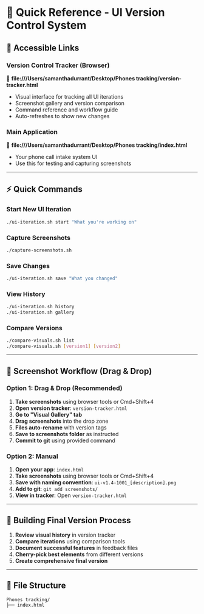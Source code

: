# 🎯 Quick Reference - UI Version Control System

## 📍 **Accessible Links**

### **Version Control Tracker (Browser)**
🔗 **file:///Users/samanthadurrant/Desktop/Phones tracking/version-tracker.html**
- Visual interface for tracking all UI iterations
- Screenshot gallery and version comparison
- Command reference and workflow guide
- Auto-refreshes to show new changes

### **Main Application** 
🔗 **file:///Users/samanthadurrant/Desktop/Phones tracking/index.html**
- Your phone call intake system UI
- Use this for testing and capturing screenshots

---

## ⚡ **Quick Commands**

### **Start New UI Iteration**
```bash
./ui-iteration.sh start "What you're working on"
```

### **Capture Screenshots**
```bash
./capture-screenshots.sh
```

### **Save Changes**
```bash
./ui-iteration.sh save "What you changed"
```

### **View History**
```bash
./ui-iteration.sh history
./ui-iteration.sh gallery
```

### **Compare Versions**
```bash
./compare-visuals.sh list
./compare-visuals.sh [version1] [version2]
```

---

## 📸 **Screenshot Workflow (Drag & Drop)**

### **Option 1: Drag & Drop (Recommended)**
1. **Take screenshots** using browser tools or Cmd+Shift+4  
2. **Open version tracker**: `version-tracker.html`
3. **Go to "Visual Gallery" tab**
4. **Drag screenshots** into the drop zone
5. **Files auto-rename** with version tags
6. **Save to screenshots folder** as instructed
7. **Commit to git** using provided command

### **Option 2: Manual**
1. **Open your app**: `index.html`
2. **Take screenshots** using browser tools or Cmd+Shift+4
3. **Save with naming convention**: `ui-v1.4-1001_[description].png`
4. **Add to git**: `git add screenshots/`
5. **View in tracker**: Open `version-tracker.html`

---

## 🔄 **Building Final Version Process**

1. **Review visual history** in version tracker
2. **Compare iterations** using comparison tools  
3. **Document successful features** in feedback files
4. **Cherry-pick best elements** from different versions
5. **Create comprehensive final version**

---

## 📂 **File Structure**
```
Phones tracking/
├── index.html          